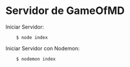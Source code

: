 Servidor de GameOfMD
=====================

Iniciar Servidor:
```Console
    $ node index
```

Iniciar Servidor con Nodemon:
```Console
    $ nodemon index
```